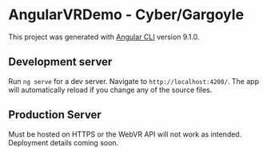 # AngularVRDemo - Cyber/Gargoyle

This project was generated with [Angular CLI](https://github.com/angular/angular-cli) version 9.1.0.

## Development server

Run `ng serve` for a dev server. Navigate to `http://localhost:4200/`. The app will automatically reload if you change any of the source files.

## Production Server
Must be hosted on HTTPS or the WebVR API will not work as intended. Deployment details coming soon.
